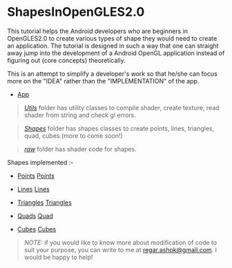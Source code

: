 # ShapesInOpenGLES2.0

This tutorial helps the Android developers who are beginners in OpenGLES2.0 to create various types of shape they would need to create an application. The tutorial is designed in such a way that one can straight away jump into the development of a Android OpenGL application instead of figuring out (core concepts) theoretically.

This is an attempt to simplify a developer's work so that he/she can focus more on the "IDEA" rather than the "IMPLEMENTATION" of the app.  

* [App](https://github.com/regar007/ShapesInOpenGLES2.0/blob/master/app/src/main/java/com/regar007/shapesinopengles20/Shapes/Screenshots/app.png)

> [*Utils*](https://github.com/regar007/ShapesInOpenGLES2.0/tree/master/app/src/main/java/com/regar007/shapesinopengles20/Utils) folder has utility classes to compile shader, create texture, read shader from string and check gl errors.

> [*Shapes*](https://github.com/regar007/ShapesInOpenGLES2.0/tree/master/app/src/main/java/com/regar007/shapesinopengles20/Shapes) folder has shapes classes to create points, lines, triangles, quad, cubes.(more to come soon!)

> [*raw*](https://github.com/regar007/ShapesInOpenGLES2.0/tree/master/app/src/main/res/raw) folder has shader code for shapes.

Shapes implemented :-
* [Points](https://github.com/regar007/ShapesInOpenGLES2.0/blob/master/app/src/main/java/com/regar007/shapesinopengles20/Shapes/Points.java)
[Points](https://github.com/regar007/ShapesInOpenGLES2.0/blob/master/app/src/main/java/com/regar007/shapesinopengles20/Shapes/Screenshots/points.png)

* [Lines](https://github.com/regar007/ShapesInOpenGLES2.0/blob/master/app/src/main/java/com/regar007/shapesinopengles20/Shapes/Lines.java)
[Lines](https://github.com/regar007/ShapesInOpenGLES2.0/blob/master/app/src/main/java/com/regar007/shapesinopengles20/Shapes/Screenshots/line.png)

* [Triangles](https://github.com/regar007/ShapesInOpenGLES2.0/blob/master/app/src/main/java/com/regar007/shapesinopengles20/Shapes/Triangles.java)
[Triangles](https://github.com/regar007/ShapesInOpenGLES2.0/blob/master/app/src/main/java/com/regar007/shapesinopengles20/Shapes/Screenshots/triangle.png)

* [Quads](https://github.com/regar007/ShapesInOpenGLES2.0/blob/master/app/src/main/java/com/regar007/shapesinopengles20/Shapes/Quad.java)
[Quad](https://github.com/regar007/ShapesInOpenGLES2.0/blob/master/app/src/main/java/com/regar007/shapesinopengles20/Shapes/Screenshots/quad.png)

* [Cubes](https://github.com/regar007/ShapesInOpenGLES2.0/blob/master/app/src/main/java/com/regar007/shapesinopengles20/Shapes/Cubes.java)
[Cubes](https://github.com/regar007/ShapesInOpenGLES2.0/blob/master/app/src/main/java/com/regar007/shapesinopengles20/Shapes/Screenshots/cube.png)


> *NOTE:* if you would like to know more about modification of code to suit your purpose, you can write to me at [regar.ashok@gmail.com](). I would be happy to help!    
